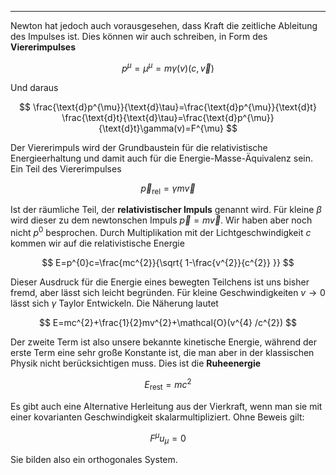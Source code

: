 ***

Newton hat jedoch auch vorausgesehen, dass Kraft die zeitliche Ableitung des Impulses ist. Dies können wir auch schreiben, in Form des **Viererimpulses**

$$
p^{\mu}=\mu^{\mu}=m\gamma(v)(c,\vec{v})
$$

Und daraus

$$
\frac{\text{d}p^{\mu}}{\text{d}\tau}=\frac{\text{d}p^{\mu}}{\text{d}t} \frac{\text{d}t}{\text{d}\tau}=\frac{\text{d}p^{\mu}}{\text{d}t}\gamma(v)=F^{\mu}
$$

Der Viererimpuls wird der Grundbaustein für die relativistische Energieerhaltung und damit auch für die Energie-Masse-Äquivalenz sein. Ein Teil des Viererimpulses

$$
\vec{p}_{\text{rel}}=\gamma m\vec{v}
$$

Ist der räumliche Teil, der **relativistischer Impuls** genannt wird. Für kleine $\beta$ wird dieser zu dem newtonschen Impuls $\vec{p}=m\vec{v}$. Wir haben aber noch nicht $p^{0}$ besprochen. Durch Multiplikation mit der Lichtgeschwindigkeit $c$ kommen wir auf die relativistische Energie

$$
E=p^{0}c=\frac{mc^{2}}{\sqrt{ 1-\frac{v^{2}}{c^{2}} }}
$$

Dieser Ausdruck für die Energie eines bewegten Teilchens ist uns bisher fremd, aber lässt sich leicht begründen. Für kleine Geschwindigkeiten $v\to 0$ lässt sich $\gamma$ Taylor Entwickeln. Die Näherung lautet

$$
E=mc^{2}+\frac{1}{2}mv^{2}+\mathcal{O}(v^{4} /c^{2})
$$

Der zweite Term ist also unsere bekannte kinetische Energie, während der erste Term eine sehr große Konstante ist, die man aber in der klassischen Physik nicht berücksichtigen muss. Dies ist die **Ruheenergie**

$$
E_{\text{rest}}=mc^{2}
$$

Es gibt auch eine Alternative Herleitung aus der Vierkraft, wenn man sie mit einer kovarianten Geschwindigkeit skalarmultipliziert. Ohne Beweis gilt:

$$
F^{\mu}u_{\mu}=0
$$

Sie bilden also ein orthogonales System. 